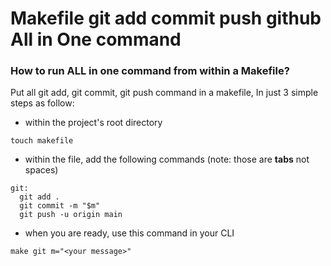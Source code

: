 # Makefile git add commit push github All in One command
### How to run ALL in one command from within a Makefile?
Put all git add, git commit, git push command in a makefile, In just 3 simple steps as follow:

- within the project's root directory
```
touch makefile
```
- within the file, add the following commands (note: those are **tabs** not spaces)
```
git:
  git add .
  git commit -m "$m"
  git push -u origin main
```
- when you are ready, use this command in your CLI
```
make git m="<your message>"
```
